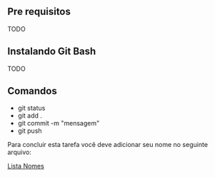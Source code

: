 ## Pre requisitos

TODO

## Instalando Git Bash

TODO

## Comandos

* git status
* git add .
* git commit -m "mensagem"
* git push


Para concluir esta tarefa você deve adicionar seu nome no seguinte arquivo:

[Lista Nomes](https://github.com/Go-Horse-Coding/Git/blob/development/NAMES.md)
